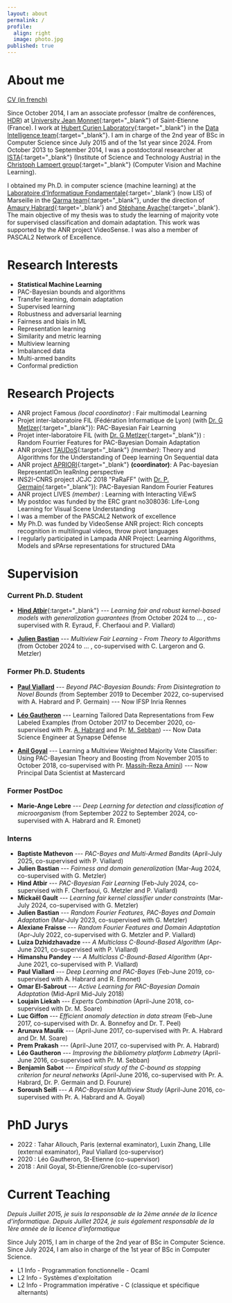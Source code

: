 ```yaml
---
layout: about
permalink: /
profile:
  align: right
  image: photo.jpg
published: true
---
```


# About me

[CV (in french)](CV/CV_MORVANT.pdf)

Since October 2014, I am an associate professor (maître de conférences, [HDR](/_posts/2025-04-07-HDR.md)) at [University Jean Monnet](https://portail.univ-st-etienne.fr){:target="_blank"} of Saint-Etienne (France).
I work at [Hubert Curien Laboratory](http://laboratoirehubertcurien.fr){:target="_blank"} in the [Data Intelligence team](https://laboratoirehubertcurien.univ-st-etienne.fr/en/teams/data-intelligence.html){:target="_blank"}. I am in charge of the 2nd year of BSc in Computer Science since July 2015 and of the 1st year since 2024. From October 2013 to September 2014, I was a postdoctoral researcher at [ISTA](https://ist.ac.at/){:target="_blank"} (Institute of Science and Technology Austria) in the [Christoph Lampert group](http://pub.ist.ac.at/~chl/){:target="_blank"} (Computer Vision and Machine Learning).

I obtained my Ph.D. in computer science (machine learning) at the [Laboratoire d'Informatique Fondamentale](https://www.lis-lab.fr){:target='_blank'} (now LIS) of Marseille in the [Qarma team](https://qarma.lis-lab.fr){:target="_blank"}, under the direction of [Amaury Habrard](https://perso.univ-st-etienne.fr/habrarda/){:target='_blank'} and [Stéphane Ayache](https://stephane-ayache.pedaweb.univ-amu.fr/wordpress/){:target='_blank'}. The main objective of my thesis was to study the learning of majority vote for supervised classification and domain adaptation. This work was supported by the ANR project VideoSense. I was also a member of PASCAL2 Network of Excellence.


# Research Interests

- **Statistical Machine Learning**
- PAC-Bayesian bounds and algorithms
- Transfer learning, domain adaptation
- Supervised learning
- Robustness and adversarial learning
- Fairness and biais in ML
- Representation learning
- Similarity and metric learning
- Multiview learning
- Imbalanced data 
- Multi-armed bandits
- Conformal prediction


# Research Projects
- ANR project Famous *(local coordinator)* : <titre>Fair multimodal Learning</titre>
- Projet inter-laboratoire FIL (Fédération Informatique de Lyon) (with [Dr. G Metlzer](https://guillaumemetzler.github.io"){:target="_blank"}): <titre>PAC-Bayesian Fair Learning</titre>
- Projet inter-laboratoire FIL (with [Dr. G Metlzer](https://guillaumemetzler.github.io"){:target="_blank"}) :	<titre>Random Fourrier Features for PAC-Bayesian Domain Adaptation</titre>
- ANR project [TAUDoS](https://perso.univ-st-etienne.fr/er101405/TAUDoS/){:target="_blank"} *(member)*:	 <titre>Theory and Algorithms for the Understanding of Deep learning On Sequential data</titre>
- ANR project [APRIORI](https://project.inria.fr/apriori/){:target="_blank"} **(coordinator)**:  <titre>A Pac-bayesian RepresentatIOn leaRnIng perspective</titre>
- INS2I-CNRS project JCJC 2018 "PaRaFF" (with [Dr. P. Germain](https://www.pascalgermain.info){:target="_blank"}): <titre>PAC-Bayesian Random Fourier Features</titre>
- ANR project LIVES *(member)* : <titre> Learning with Interacting ViEwS</titre>
- My postdoc was funded by the ERC grant no308036: <titre>Life-Long Learning for Visual Scene Understanding</titre>
- I was a member of the PASCAL2 Network of excellence
- My Ph.D. was funded by VideoSense ANR project: <titre>Rich concepts recognition in multilingual videos, throw pivot languages</titre><br />
- I regularly participated in Lampada ANR Project: <titre> Learning Algorithms, Models and sPArse representations for structured DAta</titre>

# Supervision

### Current Ph.D. Student

- [**Hind Atbir**](https://hatbir.gitlab.io/){:target="_blank"} --- *Learning fair and robust kernel-based models with generalization guarantees*  (from October 2024 to ... , co-supervised with R. Eyraud, F. Cherfaoui and P. Viallard)

- [**Julien Bastian**]() --- *Multiview Fair Learning - From Theory to Algorithms*  (from October 2024 to ... , co-supervised with C. Largeron and G. Metzler)

### Former Ph.D. Students

- <a href="https://paulviallard.github.io/" target="_blank">**Paul Viallard**</a> --- <i>Beyond PAC-Bayesian Bounds: From Disintegration to Novel Bounds</i>  (from September 2019 to December 2022, co-supervised with A. Habrard and P. Germain) --- Now IFSP Inria Rennes

- <a href="https://leogautheron.github.io/" target="_blank">**Léo Gautheron**</a> --- Learning Tailored Data Representations from Few Labeled Examples (from October 2017 to December 2020, co-supervised with Pr. <a href="http://perso.univ-st-etienne.fr/habrarda/" target="_blank">A. Habrard</a> and Pr. <a href="http://perso.univ-st-etienne.fr/sebbanma/" target="_blank">M. Sebban</a>) --- Now Data Science Engineer at Synapse Défense

- <a href="https://www.linkedin.com/in/anilgoyal91" target="_blank">**Anil Goyal**</a> --- Learning a Multiview Weighted Majority Vote Classifier: Using PAC-Bayesian Theory and Boosting  (from November 2015 to October 2018, co-supervised with Pr. <a href="http://ama.liglab.fr/~amini/" target="_blank">Massih-Reza Amini</a>) --- Now Principal Data Scientist at Mastercard 

### Former PostDoc 
- **Marie-Ange Lebre** --- *Deep Learning for detection and classification of microorganism*  (from September 2022 to September 2024, co-supervised with A. Habrard and R. Emonet)

### Interns
- **Baptiste Mathevon** --- *PAC-Bayes and Multi-Armed Bandits* (April-July 2025, co-supervised with P. Viallard)
- **Julien Bastian** --- *Fairness and domain generalization* (Mar-Aug 2024, co-supervised with G. Metzler)
- **Hind Atbir** --- *PAC-Bayesian Fair Learning* (Feb-July 2024, co-supervised with F. Cherfaoui, G. Metzler and P. Viallard)
- **Mickaël Gault** --- <i>Learning fair kernel classifier under constraints</i> (Mar-July 2024, co-supervised with G. Metzler)
- <b>Julien Bastian</b> --- <i>Random Fourier Features, PAC-Bayes and Domain Adaptation</i> (Mar-July 2023, co-supervised with G. Metzler)
- <b>Alexiane Fraisse</b> --- <i>Random Fourier Features and Domain Adaptation</i> (Apr-July 2022, co-supervised with G. Metzler and P. Viallard)
- <b>Luiza Dzhidzhavadze</b> --- <i>A Multiclass C-Bound-Based Algorithm</i> (Apr-June 2021, co-supervised with P. Viallard)
- <b>Himanshu Pandey</b> --- <i>A Multiclass C-Bound-Based Algorithm</i> (Apr-June 2021, co-supervised with P. Viallard)
- <b>Paul Viallard</b> --- <i>Deep Learning and PAC-Bayes</i>  (Feb-June 2019, co-supervised with A. Habrard and R. Emonet)
- <b>Omar El-Sabrout</b>  --- <i>Active Learning for PAC-Bayesian Domain Adaptation</i> (Mid-April Mid-July 2018) 
- <b>Loujain Liekah</b> --- <i>Experts Combination</i> (April-June 2018, co-supervised with Dr. M. Soare)
- <b>Luc Giffon</b> --- <i>Efficient anomaly detection in data stream</i> (Feb-June 2017, co-supervised with Dr. A. Bonnefoy and Dr. T. Peel)
- <b>Arunava Maulik</b> --- (April-June 2017, co-supervised with Pr. A. Habrard and Dr. M. Soare)
- <b>Prem Prakash</b> ---  (April-June 2017, co-supervised with Pr. A. Habrard)
- <b>Léo Gautheron</b> --- <i>Improving the bibliometry platform Labmetry</i> (April-June 2016, co-supervised with Pr. M. Sebban)
- <b>Benjamin Sabot</b> --- <i>Empirical study of the C-bound as stopping criterion for neural networks</i> (April-June 2016, co-supervised with Pr. A. Habrard, Dr. P. Germain and D. Fourure)
- <b>Soroush Seifi</b> --- <i>A PAC-Bayesian Multiview Study</i> (April-June 2016, co-supervised with Pr. A. Habrard and A. Goyal)

# PhD Jurys

- 2022 : Tahar Allouch, Paris (external examinator), Luxin Zhang, Lille (external examinator), Paul Viallard (co-supervisor)
- 2020 : Léo Gautheron, St-Etienne (co-supervisor)
- 2018 : Anil Goyal, St-Etienne/Grenoble (co-supervisor)


# Current Teaching

*Depuis Juillet 2015, je suis la responsable de la 2ème année de la licence d'informatique.* 
*Depuis Juillet 2024, je suis également responsable de la 1ère année de la licence d'informatique*

Since July 2015, I am in charge of the 2nd year of BSc in Computer Science.
Since July 2024, I am also in charge of the 1st year of BSc in Computer Science. 

- L1 Info - Programmation fonctionnelle - Ocaml
- L2 Info - Systèmes d'exploitation
- L2 Info - Programmation impérative - C (classique et spécifique alternants)




